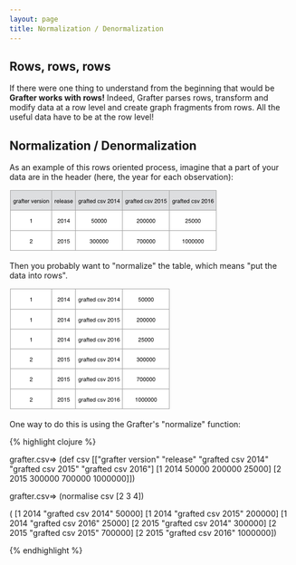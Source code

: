 ```yaml
---
layout: page
title: Normalization / Denormalization
---
```


## Rows, rows, rows

If there were one thing to understand from the beginning that would be **Grafter works with rows!**
Indeed, Grafter parses rows, transform and modify data at a row level and create graph fragments from rows. All the useful data have to be at the row level!

## Normalization / Denormalization

As an example of this rows oriented process, imagine that a part of your data are in the header (here, the year for each observation):

![normalization](/assets/902_philo_1.png)

Then you probably want to "normalize" the table, which means "put the data into rows".

![normalization](/assets/902_philo_2.png)

One way to do this is using the Grafter's "normalize" function:

{% highlight clojure %}

grafter.csv=> (def csv
                 [["grafter version" "release" "grafted csv 2014" "grafted csv 2015" "grafted csv 2016"]
                  [1 2014 50000 200000 25000]
                  [2 2015 300000 700000 1000000]])

grafter.csv=> (normalise csv [2 3 4])

( [1 2014 "grafted csv 2014" 50000]
  [1 2014 "grafted csv 2015" 200000]
  [1 2014 "grafted csv 2016" 25000]
  [2 2015 "grafted csv 2014" 300000]
  [2 2015 "grafted csv 2015" 700000]
  [2 2015 "grafted csv 2016" 1000000])

{% endhighlight %}
